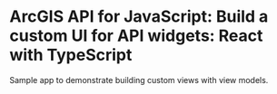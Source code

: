 # ArcGIS API for JavaScript: Build a custom UI for API widgets: React with TypeScript

Sample app to demonstrate building custom views with view models.
